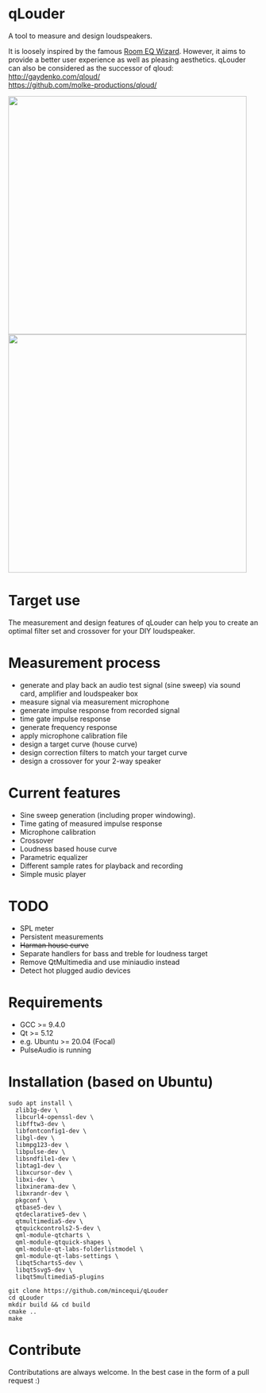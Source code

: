 # qLouder
A tool to measure and design loudspeakers.

It is loosely inspired by the famous [Room EQ Wizard](https://www.roomeqwizard.com).
However, it aims to provide a better user experience as well as pleasing aesthetics.
qLouder can also be considered as the successor of qloud:  
http://gaydenko.com/qloud/  
https://github.com/molke-productions/qloud/

<img src="https://user-images.githubusercontent.com/1805183/160924496-d879493e-a46a-47d0-a49e-e64d4e891b1a.png" width="480">

<img src="https://user-images.githubusercontent.com/1805183/192761720-a34e9364-b5f3-4c61-bf78-8d4831ef311f.png" width="480">

# Target use
The measurement and design features of qLouder can help you to create an 
optimal filter set and crossover for your DIY loudspeaker.

# Measurement process
* generate and play back an audio test signal (sine sweep) via sound card, amplifier and loudspeaker box
* measure signal via measurement microphone
* generate impulse response from recorded signal
* time gate impulse response
* generate frequency response
* apply microphone calibration file
* design a target curve (house curve)
* design correction filters to match your target curve
* design a crossover for your 2-way speaker

# Current features
* Sine sweep generation (including proper windowing).
* Time gating of measured impulse response
* Microphone calibration
* Crossover
* Loudness based house curve
* Parametric equalizer
* Different sample rates for playback and recording
* Simple music player

# TODO
* SPL meter
* Persistent measurements
* ~~Harman house curve~~
* Separate handlers for bass and treble for loudness target
* Remove QtMultimedia and use miniaudio instead
* Detect hot plugged audio devices

# Requirements
* GCC >= 9.4.0
* Qt >= 5.12
* e.g. Ubuntu >= 20.04 (Focal)
* PulseAudio is running

# Installation (based on Ubuntu)
```
sudo apt install \
  zlib1g-dev \
  libcurl4-openssl-dev \
  libfftw3-dev \
  libfontconfig1-dev \
  libgl-dev \
  libmpg123-dev \
  libpulse-dev \
  libsndfile1-dev \
  libtag1-dev \
  libxcursor-dev \
  libxi-dev \
  libxinerama-dev \
  libxrandr-dev \
  pkgconf \
  qtbase5-dev \
  qtdeclarative5-dev \
  qtmultimedia5-dev \
  qtquickcontrols2-5-dev \
  qml-module-qtcharts \
  qml-module-qtquick-shapes \
  qml-module-qt-labs-folderlistmodel \
  qml-module-qt-labs-settings \
  libqt5charts5-dev \
  libqt5svg5-dev \
  libqt5multimedia5-plugins

git clone https://github.com/mincequi/qLouder
cd qLouder
mkdir build && cd build
cmake ..
make
```

# Contribute
Contributations are always welcome. In the best case in the form of a pull request :)
